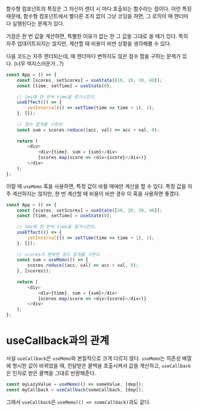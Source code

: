 함수형 컴포넌트의 특징은 그 자신이 렌더 시 마다 호출되는 함수라는 점이다. 이런 특징 때문에, 함수형 컴포넌트에서 별다른 조치 없이 그냥 코딩을 하면, 그 로직이 매 렌더마다 실행된다는 문제가 있다.

가끔은 한 번 값을 계산하면, 특별한 이유가 없는 한 그 값을 그대로 쓸 때가 있다. 특히 자주 업데이트되지는 않지만, 계산할 때 비용이 비싼 상황을 생각해볼 수 있다.

다음 코드는 자주 렌더되는데, 매 렌더마다 변하지도 않은 점수 합을 구하는 문제가 있다. (너무 억지스러운가...?)

```javascript
const App = () => {
    const [scores, setScores] = useState([10, 20, 30, 40]);
    const [time, setTime] = useState(0);
    
    // 1ms에 한 번씩 time을 증가시킨다.
    useEffect(() => {
        setInterval(() => setTime(time => time + 1), 1);
    }, []);
    
    // 점수 합계를 구한다
    const sum = scores.reduce((acc, val) => acc + val, 0);
    
    return (
    	<div>
        	<div>{time}, sum = {sum}</div>
        	{scores.map(score => <div>{score}</div>)}
    	</div>
    );
};
```

이럴 때 `useMemo` 훅을 사용하면, 특정 값이 바뀔 때에만 계산을 할 수 있다. 특정 값을 자주 계산하지는 않지만, 한 번 계산할 때 비용이 비싼 경우 이 훅을 사용하면 좋겠다.

```javascript
const App = () => {
    const [scores, setScores] = useState([10, 20, 30, 40]);
    const [time, setTime] = useState(0);
    
    // 1ms에 한 번씩 time을 증가시킨다.
    useEffect(() => {
        setInterval(() => setTime(time => time + 1), 1);
    }, []);
    
    // scores가 변하면 점수 합계를 구한다
    const sum = useMemo(() => {
    	scores.reduce((acc, val) => acc + val, 0);
    }, [scores]);
    
    return (
    	<div>
        	<div>{time}, sum = {sum}</div>
        	{scores.map(score => <div>{score}</div>)}
    	</div>
    );
};
```



# useCallback과의 관계

사실 `useCallback`은 `useMemo`와 본질적으로 크게 다르지 않다. `useMemo`는 의존성 배열에 명시한 값이 바뀌었을 때, 전달받은 콜백을 호출시켜서 값을 계산하고, `useCallback`은 인자로 받은 콜백을 그대로 반환해준다.

```javascript
const myLazyValue = useMemo(() => someValue, [dep]);
const myCallback = useCallback(someCallback, [dep]);
```

그래서 `useCallback`은 `useMemo(() => someCallback)`과도 같다.